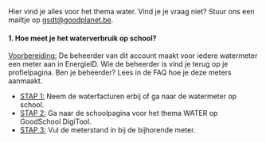Hier vind je alles voor het thema water. Vind je je vraag niet? Stuur ons een mailtje op gsdt@goodplanet.be.

#### 1. Hoe meet je het waterverbruik op school? 

<u>Voorbereiding:</u> De beheerder van dit account maakt voor iedere watermeter een meter aan in EnergieID. Wie de beheerder is vind je terug op je profielpagina. Ben je beheerder? Lees in de FAQ hoe je deze meters aanmaakt.
* <u>STAP 1:</u> Neem de waterfacturen erbij of ga naar de watermeter op school. 
* <u>STAP 2:</u> Ga naar de schoolpagina voor het thema WATER op GoodSchool DigiTool. 
* <u>STAP 3:</u> Vul de meterstand in bij de bijhorende meter. 
